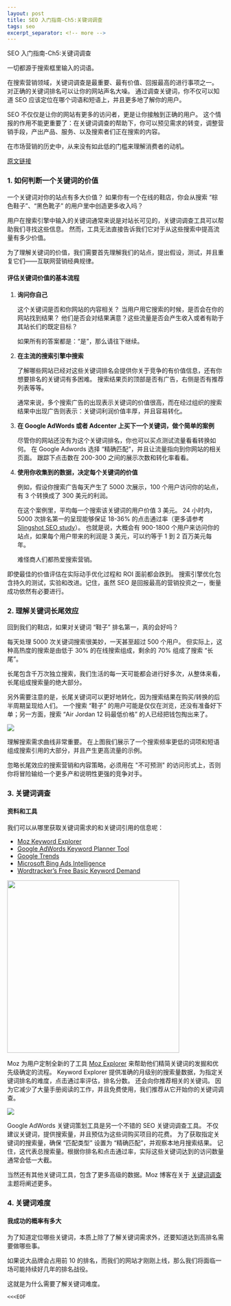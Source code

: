 ```yaml
---
layout: post
title: SEO 入门指南-Ch5:关键词调查
tags: seo
excerpt_separator: <!-- more -->
---
```


SEO 入门指南-Ch5:关键词调查

一切都源于搜索框里输入的词语。

在搜索营销领域，关键词调查是最重要、最有价值、回报最高的进行事项之一。
对正确的关键词排名可以让你的网站声名大噪。
通过调查关键词，你不仅可以知道 SEO 应该定位在哪个词语和短语上，并且更多地了解你的用户。

SEO 不仅仅是让你的网站有更多的访问者，更是让你接触到正确的用户。
这个情报的作用不能更重要了：在关键词调查的帮助下，你可以预见需求的转变，调整营销手段，产出产品、服务、以及搜索者们正在搜索的内容。

在市场营销的历史中，从来没有如此低的门槛来理解消费者的动机。

<!-- more -->

[原文链接](https://moz.com/beginners-guide-to-seo/keyword-research)

### 1. 如何判断一个关键词的价值

一个关键词对你的站点有多大价值？
如果你有一个在线的鞋店，你会从搜索 “棕色鞋子”、“黑色靴子” 的用户里中创造更多收入吗？

用户在搜索引擎中输入的关键词通常来说是对站长可见的，关键词调查工具可以帮助我们寻找这些信息。
然而，工具无法直接告诉我们它对于从这些搜索中提高流量有多少价值。

为了理解关键词的价值，我们需要首先理解我们的站点，提出假设，测试，并且重复它们——互联网营销经典规律。

#### 评估关键词价值的基本流程

1. **询问你自己**
   
   这个关键词是否和你网站的内容相关？
   当用户用它搜索的时候，是否会在你的网站找到结果？
   他们是否会对结果满意？这些流量是否会产生收入或者有助于其站长们的既定目标？
   
   如果所有的答案都是：“是”，那么请往下继续。

1. **在主流的搜索引擎中搜索**
   
   了解哪些网站已经对这些关键词排名会提供你关于竞争的有价值信息，还有你想要排名的关键词有多困难。
   搜索结果页的顶部是否有广告，右侧是否有推荐列表等等。
   
   通常来说，多个搜索广告的出现表示关键词的价值很高，而在经过组织的搜索结果中出现广告则表示：关键词利润价值丰厚，并且容易转化。

1. **在 Google AdWords 或者 Adcenter 上买下一个关键词，做个简单的案例**
   
   尽管你的网站还没有为这个关键词排名，你也可以买点测试流量看看转换如何。
   在 Google Adwords 选择 “精确匹配”，并且让流量指向到你网站的相关页面。
   跟踪下点击数在 200-300 之间的展示次数和转化率看看。

1. **使用你收集到的数据，决定每个关键词的价值**
   
   例如，假设你搜索广告每天产生了 5000 次展示，100 个用户访问你的站点，有 3 个转换成了 300 美元的利润。
   
   在这个案例里，平均每一个搜索该关键词的用户价值 3 美元。
   24 小时内，5000 次排名第一的呈现能够保证 18-36% 的点击通过率（更多请参考[Slingshot SEO study](https://moz.com/blog/mission-imposserpble-establishing-clickthrough-rates)）。
   也就是说，大概会有 900-1800 个用户来访问你的站点，如果每个用户带来的利润是 3 美元，可以约等于 1 到 2 百万美元每年。
   
   难怪商人们都热爱搜索营销。

即使最佳的价值评估在实际动手优化过程和 ROI 面前都会跌到。
搜索引擎优化包含持久的测试，实验和改进。记住，虽然 SEO 是回报最高的营销投资之一，衡量成功依然有必要进行。

### 2. 理解关键词长尾效应

回到我们的鞋店，如果对关键词 “鞋子” 排名第一，真的会好吗？

每天处理 5000 次关键词搜索很美妙，一天甚至超过 500 个用户。
但实际上，这种高热度的搜索是由低于 30% 的在线搜索组成，剩余的 70% 组成了搜索 “长尾”。

长尾包含千万次独立搜索，我们生活的每一天可能都会进行好多次，从整体来看，长尾组成搜索量的绝大部分。

另外需要注意的是，长尾关键词可以更好地转化，因为搜索结果在购买/转换的后半周期呈现给人们。
一个搜索 “鞋子” 的用户可能是仅仅在浏览，还没有准备好下单；另一方面，搜索 “Air Jordan 12 码最低价格” 的人已经把钱包掏出来了。

<p class="text-center">
  <img src="https://dc8hdnsmzapvm.cloudfront.net/assets/images/beginners/Longtail-Graph.png?32f61d1">
</p>

理解搜索需求曲线非常重要。
在上图我们展示了一个搜索频率更低的词项和短语组成搜索引用的大部分，并且产生更高流量的示例。

忽略长尾效应的搜索营销和内容策略，必须用在 "不可预测" 的访问形式上，否则你将冒险输给一个更多产和说明性更强的竞争对手。

### 3. 关键词调查

#### 资料和工具

我们可以从哪里获取关键词需求的和关键词引用的信息呢：

* [Moz Keyword Explorer](https://moz.com/explorer)
* [Google AdWords Keyword Planner Tool](http://adwords.google.com/keywordplanner)
* [Google Trends](http://www.google.com/insights/search/)
* [Microsoft Bing Ads Intelligence](http://advertising.microsoft.com/small-business/adcenter-downloads/microsoft-advertising-intelligence)
* [Wordtracker’s Free Basic Keyword Demand](https://freekeywords.wordtracker.com/)

<p class="text-center">
  <img style="width: 25rem;" src="https://dc8hdnsmzapvm.cloudfront.net/assets/images/beginners/try-keyword-explorer.png?773e42c">
</p>

Moz 为用户定制全新的了工具 [Moz Explorer](https://moz.com/explorer) 来帮助他们精简关键词的发掘和优先级确定的流程。
Keyword Explorer 提供准确的月级别的搜索量数据，为指定关键词排名的难度，点击通过率评估，排名分数。
还会向你推荐相关的关键词。
因为它减少了大量手册阅读的工作，并且免费使用，我们推荐从它开始你的关键词调查。

<p class="text-center">
  <a target="_blank" href="https://dc8hdnsmzapvm.cloudfront.net/assets/images/beginners/screen-google-adwords.png?6a917aa">
    <img src="https://dc8hdnsmzapvm.cloudfront.net/assets/images/beginners/google-analytics.png?15a46c1">
  </a>
</p>

Google AdWords 关键词策划工具是另一个不错的 SEO 关键词调查工具。
不仅建议关键词，提供搜索量，并且预估为这些词购买项目的花费。
为了获取指定关键词的搜索量，确保 “匹配类型” 设置为 “精确匹配”，并观察本地月搜索结果。
记住，这代表总搜索量。根据你排名和点击通过率，实际这些关键词达到的访问数量通常会低一大截。

当然还有其他关键词工具，包含了更多高级的数据。Moz 博客在关于 [关键词调查](https://moz.com/blog/category/keyword-research) 主题将阐述更多。

### 4. 关键词难度

#### 我成功的概率有多大

为了知道定位哪些关键词，本质上除了了解关键词需求外，还要知道达到高排名需要做哪些事。

如果说大品牌会占用前 10 的排名，而我们的网站才刚刚上线，那么我们将面临一场可能持续好几年的排名战役。

这就是为什么需要了解关键词难度。

`<<<EOF`